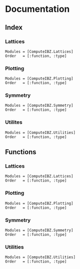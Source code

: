# Documentation

## Index

### Lattices
```@index
Modules = [ComputeIBZ.Lattices]
Order   = [:function, :type]
```

### Plotting
```@index
Modules = [ComputeIBZ.Plotting]
Order   = [:function, :type]
```

### Symmetry
```@index
Modules = [ComputeIBZ.Symmetry]
Order   = [:function, :type]
```

### Utilites
```@index
Modules = [ComputeIBZ.Utilities]
Order   = [:function, :type]
```

## Functions

### Lattices
```@autodocs
Modules = [ComputeIBZ.Lattices]
Order   = [:function, :type]
```

### Plotting
```@autodocs
Modules = [ComputeIBZ.Plotting]
Order   = [:function, :type]
```

### Symmetry
```@autodocs
Modules = [ComputeIBZ.Symmetry]
Order   = [:function, :type]
```

### Utilities
```@autodocs
Modules = [ComputeIBZ.Utilities]
Order   = [:function, :type]
```
